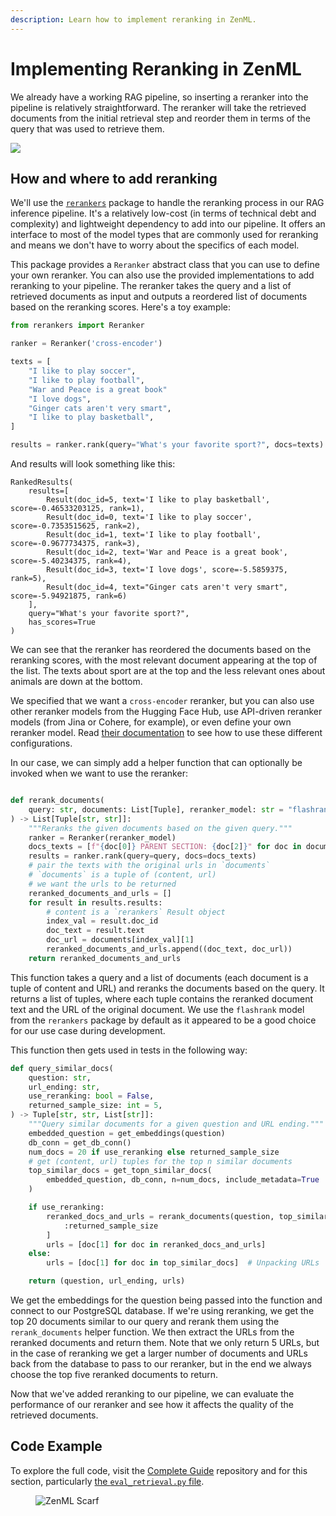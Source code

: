 ```yaml
---
description: Learn how to implement reranking in ZenML.
---
```


# Implementing Reranking in ZenML

We already have a working RAG pipeline, so inserting a reranker into the
pipeline is relatively straightforward. The reranker will take the retrieved
documents from the initial retrieval step and reorder them in terms of the query
that was used to retrieve them.

![](../../../.gitbook/assets/reranking-workflow.png)

## How and where to add reranking

We'll use the [`rerankers`](https://github.com/AnswerDotAI/rerankers/) package
to handle the reranking process in our RAG inference pipeline. It's a relatively
low-cost (in terms of technical debt and complexity) and lightweight dependency
to add into our pipeline. It offers an interface to most of the model types that
are commonly used for reranking and means we don't have to worry about the
specifics of each model.

This package provides a `Reranker` abstract class that you can use to define
your own reranker. You can also use the provided implementations to add
reranking to your pipeline. The reranker takes the query and a list of retrieved
documents as input and outputs a reordered list of documents based on the
reranking scores. Here's a toy example:

```python
from rerankers import Reranker

ranker = Reranker('cross-encoder')

texts = [
    "I like to play soccer",
    "I like to play football",
    "War and Peace is a great book"
    "I love dogs",
    "Ginger cats aren't very smart",
    "I like to play basketball",
]

results = ranker.rank(query="What's your favorite sport?", docs=texts)
```

And results will look something like this:

```
RankedResults(
    results=[
        Result(doc_id=5, text='I like to play basketball', score=-0.46533203125, rank=1),
        Result(doc_id=0, text='I like to play soccer', score=-0.7353515625, rank=2),
        Result(doc_id=1, text='I like to play football', score=-0.9677734375, rank=3),
        Result(doc_id=2, text='War and Peace is a great book', score=-5.40234375, rank=4),
        Result(doc_id=3, text='I love dogs', score=-5.5859375, rank=5),
        Result(doc_id=4, text="Ginger cats aren't very smart", score=-5.94921875, rank=6)
    ],
    query="What's your favorite sport?",
    has_scores=True
)
```

We can see that the reranker has reordered the documents based on the reranking
scores, with the most relevant document appearing at the top of the list. The
texts about sport are at the top and the less relevant ones about animals are
down at the bottom.

We specified that we want a `cross-encoder` reranker, but you can also use other
reranker models from the Hugging Face Hub, use API-driven reranker models (from
Jina or Cohere, for example), or even define your own reranker model. Read
[their documentation](https://github.com/AnswerDotAI/rerankers/) to see how to
use these different configurations.

In our case, we can simply add a helper function that can optionally be invoked
when we want to use the reranker:

```python

def rerank_documents(
    query: str, documents: List[Tuple], reranker_model: str = "flashrank"
) -> List[Tuple[str, str]]:
    """Reranks the given documents based on the given query."""
    ranker = Reranker(reranker_model)
    docs_texts = [f"{doc[0]} PARENT SECTION: {doc[2]}" for doc in documents]
    results = ranker.rank(query=query, docs=docs_texts)
    # pair the texts with the original urls in `documents`
    # `documents` is a tuple of (content, url)
    # we want the urls to be returned
    reranked_documents_and_urls = []
    for result in results.results:
        # content is a `rerankers` Result object
        index_val = result.doc_id
        doc_text = result.text
        doc_url = documents[index_val][1]
        reranked_documents_and_urls.append((doc_text, doc_url))
    return reranked_documents_and_urls
```

This function takes a query and a list of documents (each document is a tuple of
content and URL) and reranks the documents based on the query. It returns a list
of tuples, where each tuple contains the reranked document text and the URL of
the original document. We use the `flashrank` model from the `rerankers` package
by default as it appeared to be a good choice for our use case during
development.

This function then gets used in tests in the following way:

```python
def query_similar_docs(
    question: str,
    url_ending: str,
    use_reranking: bool = False,
    returned_sample_size: int = 5,
) -> Tuple[str, str, List[str]]:
    """Query similar documents for a given question and URL ending."""
    embedded_question = get_embeddings(question)
    db_conn = get_db_conn()
    num_docs = 20 if use_reranking else returned_sample_size
    # get (content, url) tuples for the top n similar documents
    top_similar_docs = get_topn_similar_docs(
        embedded_question, db_conn, n=num_docs, include_metadata=True
    )

    if use_reranking:
        reranked_docs_and_urls = rerank_documents(question, top_similar_docs)[
            :returned_sample_size
        ]
        urls = [doc[1] for doc in reranked_docs_and_urls]
    else:
        urls = [doc[1] for doc in top_similar_docs]  # Unpacking URLs

    return (question, url_ending, urls)
```

We get the embeddings for the question being passed into the function and
connect to our PostgreSQL database. If we're using reranking, we get the top 20
documents similar to our query and rerank them using the `rerank_documents`
helper function. We then extract the URLs from the reranked documents and return
them. Note that we only return 5 URLs, but in the case of reranking we get a
larger number of documents and URLs back from the database to pass to our
reranker, but in the end we always choose the top five reranked documents to
return.

Now that we've added reranking to our pipeline, we can evaluate the performance
of our reranker and see how it affects the quality of the retrieved documents.

## Code Example

To explore the full code, visit the [Complete
Guide](https://github.com/zenml-io/zenml-projects/blob/main/llm-complete-guide/)
repository and for this section, particularly [the `eval_retrieval.py` file](https://github.com/zenml-io/zenml-projects/blob/main/llm-complete-guide/steps/eval_retrieval.py).

<!-- For scarf -->
<figure><img alt="ZenML Scarf" referrerpolicy="no-referrer-when-downgrade" src="https://static.scarf.sh/a.png?x-pxid=f0b4f458-0a54-4fcd-aa95-d5ee424815bc" /></figure>
